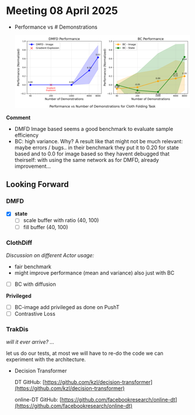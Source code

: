# Meeting 08 April 2025

- Performance vs # Demonstrations
    
    ![cloth_fold_performance_vs_num_dems.png](Meeting%2008%20April%202025%201e77ec91f05a80fd9fcbfb77f7ca71a7/cloth_fold_performance_vs_num_dems.png)
    

**Comment**

- DMFD Image based seems a good benchmark to evaluate sample efficiency
- BC: high variance. Why? A result like that might not be much relevant: maybe errors / bugs.. in their benchmark they put it to 0.20 for state based and to 0.0 for image based so they havent debugged that theirself: with using the same network as for DMFD, already improvement…

## **Looking Forward**

### **DMFD**

- [x]  **state**
    - [ ]  scale buffer with ratio (40, 100)
    - [ ]  fill buffer (40, 100)

### **ClothDiff**

*Discussion on different Actor usage:*

- fair benchmark
- might improve performance (mean and variance) also just with BC
- [ ]  BC with diffusion

**Privileged**

- [ ]  BC-image add privileged as done on PushT
- [ ]  Contrastive Loss

### **TrakDis**

*will it ever arrive? …*

let us do our tests, at most we will have to re-do the code we can experiment with the architecture.

- Decision Transformer
    
    DT GitHub: [https://github.com/kzl/decision-transformer](https://github.com/kzl/decision-transformer)
    
    online-DT GitHub: [https://github.com/facebookresearch/online-dt](https://github.com/facebookresearch/online-dt)